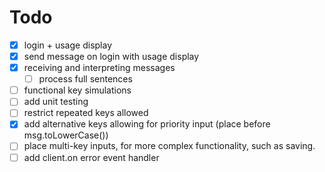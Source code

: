 # Todo

- [x] login + usage display
- [x] send message on login with usage display
- [x] receiving and interpreting messages
  - [ ] process full sentences
- [ ] functional key simulations
- [ ] add unit testing
- [ ] restrict repeated keys allowed
- [x] add alternative keys allowing for priority input (place before msg.toLowerCase())
- [ ] place multi-key inputs, for more complex functionality, such as saving.
- [ ] add client.on error event handler
